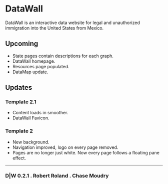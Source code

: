 # DataWall
DataWall is an interactive data website for legal and unauthorized immigration into the United States from Mexico.

## Upcoming
- State pages contain descriptions for each graph.
- DataWall homepage.
- Resources page populated.
- DataMap update.

## Updates
### Template 2.1
- Content loads in smoother.
- DataWall Favicon.
### Template 2
- New background.
- Navigation improved, logo on every page removed.
- Pages are no longer just white. Now every page follows a floating pane effect.

-----------------
### D|W 0.2.1 . Robert Roland . Chase Moudry
